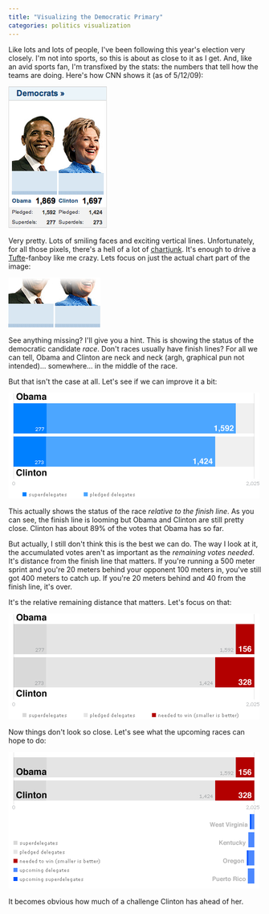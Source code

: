 ```yaml
---
title: "Visualizing the Democratic Primary"
categories: politics visualization
---
```


Like lots and lots of people, I've been following this year's election very
closely. I'm not into sports, so this is about as close to it as I get. And,
like an avid sports fan, I'm transfixed by the stats: the numbers that tell how
the teams are doing. Here's how CNN shows it (as of 5/12/09):

![CNN’s election results “graph”](/image/2008/05/cnn.png)

Very pretty. Lots of smiling faces and exciting vertical lines. Unfortunately,
for all those pixels, there's a hell of a lot of [chartjunk][]. It's enough to
drive a [Tufte][]-fanboy like me crazy. Lets focus on just the actual chart part
of the image:

[chartjunk]: http://en.wikipedia.org/wiki/Chartjunk
[tufte]: http://www.edwardtufte.com/tufte/newet

![Where’s the top?](/image/2008/05/cnn-bars.png)

See anything missing? I'll give you a hint. This is showing the status of the
democratic candidate *race*. Don't races usually have finish lines? For all we
can tell, Obama and Clinton are neck and neck (argh, graphical pun not
intended)... somewhere... in the middle of the race.

But that isn't the case at all. Let's see if we can improve it a bit:

![Here at least we can see the goal line](/image/2008/05/ok-graph.png)

This actually shows the status of the race *relative to the finish line*. As you
can see, the finish line is looming but Obama and Clinton are still pretty
close. Clinton has about 89% of the votes that Obama has so far.

But actually, I still don't think this is the best we can do. The way I look at
it, the accumulated votes aren't as important as the *remaining votes needed*.
It's distance from the finish line that matters. If you're running a 500 meter
sprint and you're 20 meters behind your opponent 100 meters in, you've still got
400 meters to catch up. If you're 20 meters behind and 40 from the finish line,
it's over.

It's the relative remaining distance that matters. Let's focus on that:

![The democratic candidate race](/image/2008/05/better-graph.png)

Now things don't look so close. Let's see what the upcoming races can hope to
do:

![Upcoming primaries shown to scale](/image/2008/05/upcoming-graph.png)

It becomes obvious how much of a challenge Clinton has ahead of her.
